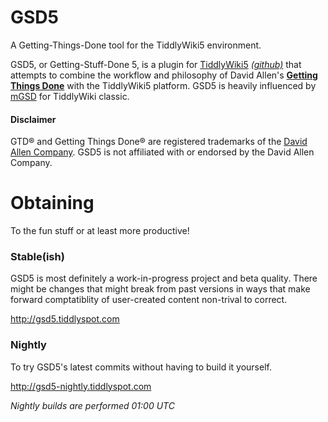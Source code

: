 # GSD5

A Getting-Things-Done tool for the TiddlyWiki5 environment.

GSD5, or Getting-Stuff-Done 5, is a plugin for [TiddlyWiki5](http://tiddlywiki.com) *[(github)](https://github.com/Jermolene/TiddlyWiki5/)* that attempts to combine the workflow and philosophy of David Allen's **[Getting Things Done](http://www.amazon.com/Getting-Things-Done-Stress-Free-Productivity/dp/0142000280/)** with the TiddlyWiki5 platform.  GSD5 is heavily influenced by [mGSD](http://mgsd.tiddlyspot.com/) for TiddlyWiki classic.

#### Disclaimer
GTD® and Getting Things Done® are registered trademarks of the [David Allen Company](http://www.davidco.com). GSD5 is not affiliated with or endorsed by the David Allen Company.

# Obtaining

To the fun stuff or at least more productive!

### Stable(ish)

GSD5 is most definitely a work-in-progress project and beta quality.  There might be changes that might break from past versions in ways that make forward comptatiblity of user-created content non-trival to correct.

http://gsd5.tiddlyspot.com

### Nightly

To try GSD5's latest commits without having to build it yourself.

http://gsd5-nightly.tiddlyspot.com

*Nightly builds are performed 01:00 UTC*
